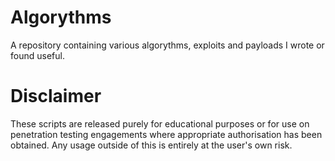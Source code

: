 # Algorythms
A repository containing various algorythms, exploits and payloads I wrote or found useful.
# Disclaimer
These scripts are released purely for educational purposes or for use on penetration testing engagements where appropriate authorisation has been obtained. Any usage outside of this is entirely at the user's own risk.
